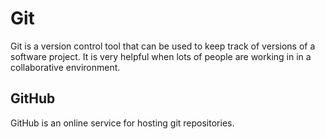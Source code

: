 # Git

Git is a version control tool that can be used to keep track of versions of a software project. It is very helpful when lots of people are working in in a collaborative environment.

## GitHub

GitHub is an online service for hosting git repositories.
